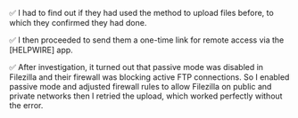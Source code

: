 ✅ I had to find out if they had used the method to upload files before, to which they confirmed they had done.

✅ I then proceeded to send them a one-time link for remote access via the [HELPWIRE] app. 

✅ After investigation, it turned out that passive mode was disabled in Filezilla and their firewall was blocking active FTP connections. 
So I enabled passive mode and adjusted firewall rules to allow Filezilla on public and private networks then I retried the upload, which worked perfectly without the error.